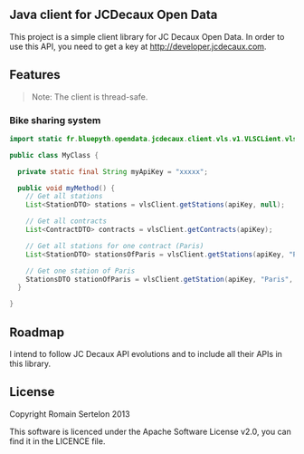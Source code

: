 ## Java client for JCDecaux Open Data

This project is a simple client library for JC Decaux Open Data. In order to use this API, you need to get a key at http://developer.jcdecaux.com.

## Features

>Note: The client is thread-safe.

### Bike sharing system

```java
import static fr.bluepyth.opendata.jcdecaux.client.vls.v1.VLSCLient.vlsClient;

public class MyClass {

  private static final String myApiKey = "xxxxx";

  public void myMethod() {
    // Get all stations
    List<StationDTO> stations = vlsClient.getStations(apiKey, null);

    // Get all contracts
    List<ContractDTO> contracts = vlsClient.getContracts(apiKey);

    // Get all stations for one contract (Paris)
    List<StationDTO> stationsOfParis = vlsClient.getStations(apiKey, "Paris");

    // Get one station of Paris
    StationsDTO stationOfParis = vlsClient.getStation(apiKey, "Paris", "35010");
  }

}
```

## Roadmap

I intend to follow JC Decaux API evolutions and to include all their APIs in this library.

## License

Copyright Romain Sertelon 2013

This software is licenced under the Apache Software License v2.0, you can find it in the LICENCE file.
